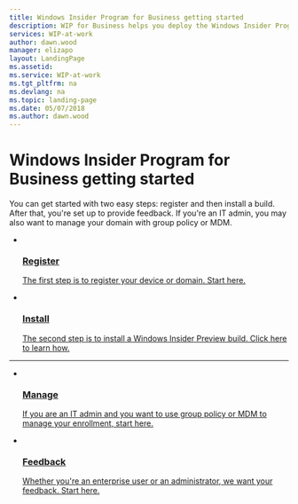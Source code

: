 ```yaml
---
title: Windows Insider Program for Business getting started
description: WIP for Business helps you deploy the Windows Insider Program in your enterprise. These topics will help you get started
services: WIP-at-work
author: dawn.wood
manager: elizapo
layout: LandingPage
ms.assetid: 
ms.service: WIP-at-work
ms.tgt_pltfrm: na
ms.devlang: na
ms.topic: landing-page
ms.date: 05/07/2018
ms.author: dawn.wood
---
```


# Windows Insider Program for Business getting started
You can get started with two easy steps: register and then install a build. After that, you're set up to provide feedback. If you're an IT admin, you may also want to manage your domain with group policy or MDM.

<ul class="cardsF panelContent">
    <li>
        <a href="wip-4-biz-register.md">
        <div class="cardSize">
            <div class="cardPadding">
                <div class="card">
                    <div class="cardImageOuter">
                        <div class="cardImage">
                            <img src="https://docs.microsoft.com/media/common/i_form.svg" alt="" />
                        </div>
                    </div>
                    <div class="cardText">
                        <h3>Register</h3>
                <p>The first step is to register your device or domain. Start here.</p>
                    </div>
                </div>
            </div>
        </div>
        </a>
    </li>
    <li>
        <a href="wip-4-biz-install.md">
        <div class="cardSize">
            <div class="cardPadding">
                <div class="card">
                    <div class="cardImageOuter">
                        <div class="cardImage">
                            <img src="https://docs.microsoft.com/media/common/i_download-install.svg" alt="" />
                        </div>
                    </div>
                    <div class="cardText">
                        <h3>Install</h3>
                <p>The second step is to install a Windows Insider Preview build. Click here to learn how.</p>
                    </div>
                </div>
            </div>
        </div>
        </a>
    </li>
</ul>

---

<ul class="cardsF panelContent">
    <li>
        <a href="wip-4-biz-manage-builds.md">
        <div class="cardSize">
            <div class="cardPadding">
                <div class="card">
                    <div class="cardImageOuter">
                        <div class="cardImage">
                            <img src="https://docs.microsoft.com/media/common/i_management.svg" alt="" />
                        </div>
                    </div>
                    <div class="cardText">
                        <h3>Manage</h3>
                <p>If you are an IT admin and you want to use group policy or MDM to manage your enrollment, start here.</p>
                    </div>
                </div>
            </div>
        </div>
        </a>
    </li>
    <li>
        <a href="wip-4-biz-feedback-hub.md">
        <div class="cardSize">
            <div class="cardPadding">
                <div class="card">
                    <div class="cardImageOuter">
                        <div class="cardImage">
                            <img src="https://docs.microsoft.com/media/common/i_whats-new.svg" alt="" />
                        </div>
                    </div>
                    <div class="cardText">
                        <h3>Feedback</h3>
                <p>Whether you're an enterprise user or an administrator, we want your feedback. Start here.</p>
                    </div>
                </div>
            </div>
        </div>
        </a>
    </li>
</ul>
